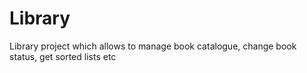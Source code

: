 # Library
Library project which allows to manage book catalogue, change book status, get sorted lists etc
